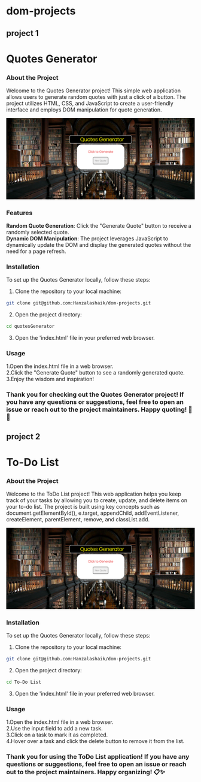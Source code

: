 # dom-projects

## project 1
<h1>Quotes Generator</h1>

### About the Project 
Welcome to the Quotes Generator project! This simple web application allows users to generate random quotes with just a click of a button. The project utilizes HTML, CSS, and JavaScript to create a user-friendly interface and employs DOM manipulation for quote generation.

![Image](https://github.com/Hanzalashaik/dom-projects/blob/main/quotesGenerator/images/project%201.png "Image")

### Features

<b>Random Quote Generation</b>: Click the "Generate Quote" button to receive a randomly selected quote.</br>
<b>Dynamic DOM Manipulation</b>: The project leverages JavaScript to dynamically update the DOM and display the generated quotes without the need for a page refresh.

### Installation
To set up the Quotes Generator locally, follow these steps:

1. Clone the repository to your local machine:
```bash
git clone git@github.com:Hanzalashaik/dom-projects.git

```
2. Open the project directory:
```bash
cd quotesGenerator
```
3. Open the 'index.html' file in your preferred web browser.

### Usage

1.Open the index.html file in a web browser.<br>
2.Click the "Generate Quote" button to see a randomly generated quote.<br>
3.Enjoy the wisdom and inspiration!

### Thank you for checking out the Quotes Generator project! If you have any questions or suggestions, feel free to open an issue or reach out to the project maintainers. Happy quoting! 📜✨

## project 2
<h1>To-Do List</h1>

### About the Project 
Welcome to the ToDo List project! This web application helps you keep track of your tasks by allowing you to create, update, and delete items on your to-do list. The project is built using key concepts such as document.getElementById(), e.target, appendChild, addEventListener, createElement, parentElement, remove, and classList.add.

![Image](https://github.com/Hanzalashaik/dom-projects/blob/main/quotesGenerator/images/project%201.png "Image")

### Installation
To set up the Quotes Generator locally, follow these steps:

1. Clone the repository to your local machine:
```bash
git clone git@github.com:Hanzalashaik/dom-projects.git

```
2. Open the project directory:
```bash
cd To-Do List
```
3. Open the 'index.html' file in your preferred web browser.

### Usage

1.Open the index.html file in a web browser.<br>
2.Use the input field to add a new task.<br>
3.Click on a task to mark it as completed.<br>
4.Hover over a task and click the delete button to remove it from the list.

### Thank you for using the ToDo List application! If you have any questions or suggestions, feel free to open an issue or reach out to the project maintainers. Happy organizing! 📋✨